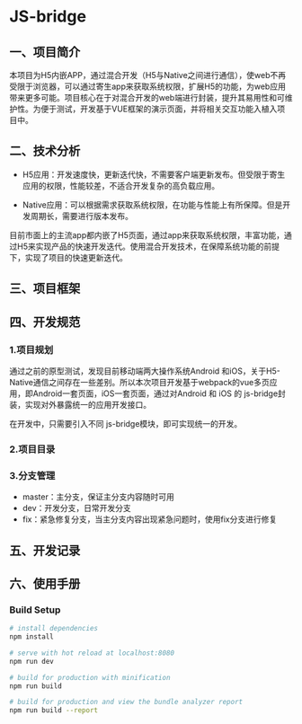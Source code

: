 # JS-bridge
## 一、项目简介

本项目为H5内嵌APP，通过混合开发（H5与Native之间进行通信），使web不再受限于浏览器，可以通过寄生app来获取系统权限，扩展H5的功能，为web应用带来更多可能。项目核心在于对混合开发的web端进行封装，提升其易用性和可维护性。为便于测试，开发基于VUE框架的演示页面，并将相关交互功能入植入项目中。

## 二、技术分析

- H5应用：开发速度快，更新迭代快，不需要客户端更新发布。但受限于寄生应用的权限，性能较差，不适合开发复杂的高负载应用。

- Native应用：可以根据需求获取系统权限，在功能与性能上有所保障。但是开发周期长，需要进行版本发布。

目前市面上的主流app都内嵌了H5页面，通过app来获取系统权限，丰富功能，通过H5来实现产品的快速开发迭代。使用混合开发技术，在保障系统功能的前提下，实现了项目的快速更新迭代。

## 三、项目框架





## 四、开发规范

### 1.项目规划

通过之前的原型测试，发现目前移动端两大操作系统Android 和iOS，关于H5-Native通信之间存在一些差别。所以本次项目开发基于webpack的vue多页应用，即Android一套页面，iOS一套页面，通过对Android 和  iOS 的 js-bridge封装，实现对外暴露统一的应用开发接口。
	
在开发中，只需要引入不同 js-bridge模块，即可实现统一的开发。

### 2.项目目录



### 3.分支管理

- master：主分支，保证主分支内容随时可用
- dev：开发分支，日常开发分支
- fix：紧急修复分支，当主分支内容出现紧急问题时，使用fix分支进行修复

## 五、开发记录





## 六、使用手册 

### Build Setup

``` bash
# install dependencies
npm install

# serve with hot reload at localhost:8080
npm run dev

# build for production with minification
npm run build

# build for production and view the bundle analyzer report
npm run build --report
```


